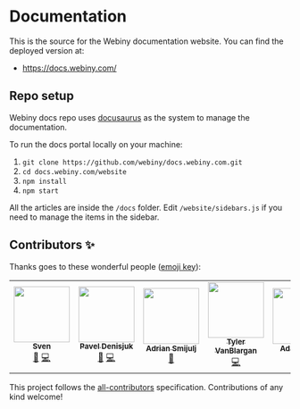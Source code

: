 # Documentation

This is the source for the Webiny documentation website.
You can find the deployed version at:
- https://docs.webiny.com/


## Repo setup

Webiny docs repo uses [docusaurus](https://docusaurus.io/) as the system to manage the documentation. 

To run the docs portal locally on your machine:
1. `git clone https://github.com/webiny/docs.webiny.com.git`
2. `cd docs.webiny.com/website`
3. `npm install`
4. `npm start`

All the articles are inside the `/docs` folder. Edit `/website/sidebars.js` if you need to manage the items in the sidebar.


## Contributors ✨

Thanks goes to these wonderful people ([emoji key](https://allcontributors.org/docs/en/emoji-key)):

<!-- ALL-CONTRIBUTORS-LIST:START - Do not remove or modify this section -->
<!-- prettier-ignore-start -->
<!-- markdownlint-disable -->
<table>
  <tr>
    <td align="center"><a href="http://www.webiny.com/"><img src="https://avatars3.githubusercontent.com/u/3808420?v=4" width="100px;" alt=""/><br /><sub><b>Sven</b></sub></a><br /><a href="https://github.com/webiny/docs.webiny.com/commits?author=SvenAlHamad" title="Documentation">📖</a> <a href="https://github.com/webiny/docs.webiny.com/commits?author=SvenAlHamad" title="Code">💻</a></td>
    <td align="center"><a href="http://webiny.com/"><img src="https://avatars1.githubusercontent.com/u/3920893?v=4" width="100px;" alt=""/><br /><sub><b>Pavel Denisjuk</b></sub></a><br /><a href="https://github.com/webiny/docs.webiny.com/commits?author=Pavel910" title="Documentation">📖</a> <a href="https://github.com/webiny/docs.webiny.com/commits?author=Pavel910" title="Code">💻</a></td>
    <td align="center"><a href="https://www.webiny.com"><img src="https://avatars0.githubusercontent.com/u/5121148?v=4" width="100px;" alt=""/><br /><sub><b>Adrian Smijulj</b></sub></a><br /><a href="https://github.com/webiny/docs.webiny.com/commits?author=doitadrian" title="Documentation">📖</a></td>
    <td align="center"><a href="https://tyler.vanblargan.dev"><img src="https://avatars2.githubusercontent.com/u/16465776?v=4" width="100px;" alt=""/><br /><sub><b>Tyler VanBlargan</b></sub></a><br /><a href="https://github.com/webiny/docs.webiny.com/commits?author=12vanblart" title="Code">💻</a></td>
    <td align="center"><a href="https://github.com/llwp"><img src="https://avatars2.githubusercontent.com/u/9566542?v=4" width="100px;" alt=""/><br /><sub><b>Adam John</b></sub></a><br /><a href="https://github.com/webiny/docs.webiny.com/commits?author=llwp" title="Documentation">📖</a></td>
    <td align="center"><a href="https://dorelljames.com"><img src="https://avatars3.githubusercontent.com/u/977413?v=4" width="100px;" alt=""/><br /><sub><b>Dorell James</b></sub></a><br /><a href="https://github.com/webiny/docs.webiny.com/commits?author=dorelljames" title="Documentation">📖</a></td>
    <td align="center"><a href="https://github.com/danruss"><img src="https://avatars2.githubusercontent.com/u/815250?v=4" width="100px;" alt=""/><br /><sub><b>danruss</b></sub></a><br /><a href="https://github.com/webiny/docs.webiny.com/commits?author=danruss" title="Documentation">📖</a></td>
  </tr>
</table>

<!-- markdownlint-enable -->
<!-- prettier-ignore-end -->
<!-- ALL-CONTRIBUTORS-LIST:END -->

This project follows the [all-contributors](https://github.com/all-contributors/all-contributors) specification. Contributions of any kind welcome!